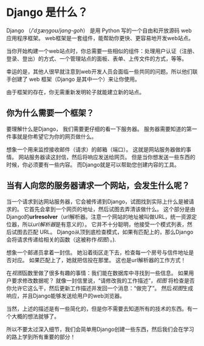 # Django 是什么？

Django （*/ˈdʒæŋɡoʊ/jang-goh*） 是用 Python 写的一个自由和开放源码 web 应用程序框架。 web框架是一套组件，能帮助你更快、更容易地开发web站点。

当你开始构建一个web站点时，你总需要一些相似的组件：处理用户认证（注册、登录、登出）的方式、一个管理站点的面板、表单、上传文件的方式，等等。

幸运的是，其他人很早就注意到web开发人员会面临一些共同的问题。所以他们联手创建了 web 框架（Django 是其中一个）来让你使用。

由于框架的存在，你无需重新发明轮子就能建立新的站点。

## 你为什么需要一个框架？

要理解什么是Django， 我们需要更仔细的看一下服务器。 服务器需要知道的第一件事就是你希望它为你的网页做什么。

想象一个用来监控接收邮件（请求）的邮箱（端口）。 这就是网站服务器做的事情。 网站服务器读这封信，然后将响应发送给网页。 但是当你想发送一些东西的时候，你必须要有一些内容。 而Django就是可以帮助您创建内容的工具。

## 当有人向您的服务器请求一个网站，会发生什么呢？

当一个请求到达网站服务器，它会被传递到Django，试图找到实际上什么是被请求的。 它首先会拿到一个网页的地址，然后试图去弄清该做什么。 这个部分是由Django的**urlresolver**（url解析器。注意一个网站的地址被叫做URL，统一资源定位器，所以*url解析器*是有意义的）。 它并不十分聪明，他接受一个模式列表，然后试图去匹配 URL。 Django从顶到底检查模式，如果有匹配上的，那么Django会将请求传递给相关的函数（这被称作*视图*）。).

想象一个邮递员拿着一封信。 她沿着街区走下去，检查每一个房号与信件地址是否对应。 如果匹配上了，她就把信投在那里。 这也是url解析器的工作方式！

在*视图*函数里做了很多有趣的事情：我们能在数据库中寻找到一些信息。 如果用户要求修改数据呢？ 就像一封信里说，“请修改我的工作描述”，*视图* 将检查是否你允许它这么干，然后更新工作描述并发回一个消息：“做完了”。 然后*视图*生成响应，并且Django能够发送给用户的web浏览器。

当然，上述的描述是有一些简化的，但是你不需要去知道所有的技术的东西。有一个大概的想法就够了。

所以不要太过深入细节，我们会简单用Django创建一些东西，然后我们会在学习的路上学到所有重要的部分！